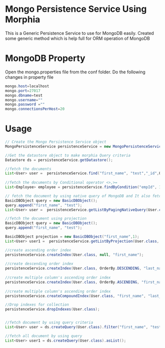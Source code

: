 Mongo Persistence Service Using Morphia
==========================
This is a Generic Persistence Service to use for MongoDB easily. Created some generic method which is help full for ORM operation of MongoDB


MongoDB Property
==========================
Open the mongo.properties file from the conf folder.
Do the following changes in property file

```java
mongo.host=localhost
mongo.port=27017
mongo.dbname=test
mongo.username=""
mongo.password =""
mongo.connectionsPerHost=20
```

Usage
==========================
```java
// Create the Mongo Persistence Service object
MongoPersistenceService persistenceService = new MongoPersistenceService();

//Get the datastore object to make morphia Query criteria 
Datastore ds = persistenceService.getDatastore();

//fetch the documents
List<User> user =  persistenceService.find("first_name", "test","_id",OrderBy.DESCENDING, User.class);
	
//fetch the documents by Conditional operator <>,>=
List<Employee> employee = persistenceService.findByCondition("empId", 1,OPERATOR.LESS_THAN_EQUAL,null, null,Employee.class);

// fetch the document by using native query of MongoDB and It also fetch data by pagination(lazy loading)
BasicDBObject query = new BasicDBObject();
query.append("first_name", "test");
List<User> user =  persistenceService.getListByPagingNativeQuery(User.class, query, 1, 5, "_id" , OrderBy.DESCENDING);

//fetch the document using projection 
BasicDBObject query = new BasicDBObject();
query.append("first_name", "test");

BasicDBObject projection = new BasicDBObject("first_name",1);
List<User> user1 =  persistenceService.getListByProjection(User.class, query,projection, 1, 2, null,null);

//create ascending order index
persistenceService.createIndex(User.class, null, "first_name");
		
//create descending order index
persistenceService.createIndex(User.class, OrderBy.DESCENDING, "last_name");
		
//create multiple column's ascending order index
persistenceService.createIndex(User.class, OrderBy.ASCENDING, "first_name", "last_name");
		
//create multiple column's ascending order index
persistenceService.createCompoundIndex(User.class, "first_name", "last_name");

//Drop indexes for collection
persistenceService.dropIndexes(User.class);


//fetch document by using query criteria
List<User> user = ds.createQuery(User.class).filter("first_name", "test").asList();

//fetch all document by using query
List<User> user1 = ds.createQuery(User.class).asList();

```
